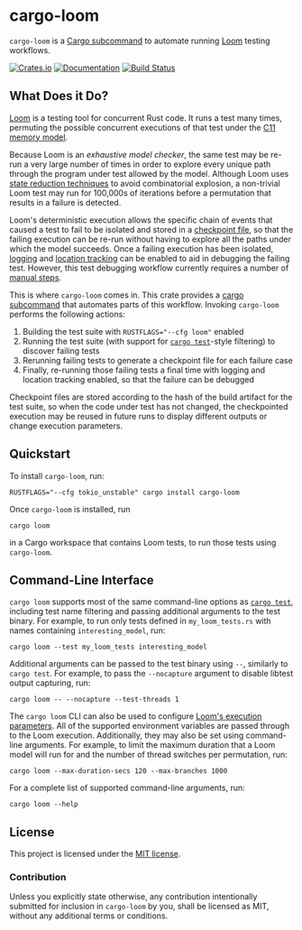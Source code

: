 # cargo-loom

`cargo-loom` is a [Cargo subcommand] to automate running [Loom] testing workflows.

[![Crates.io](https://img.shields.io/crates/v/cargo-loom.svg)](https://crates.io/crates/cargo-loom)
[![Documentation](https://docs.rs/cargo-loom/badge.svg)][docs]
[![Build Status](https://github.com/hawkw/cargo-loom/actions/workflows/ci.yaml/badge.svg)](https://github.com/hawkw/cargo-loom/actions)

[docs]: https://docs.rs/cargo-loom

## What Does it Do?

[Loom] is a testing tool for concurrent Rust code. It runs a test many
times, permuting the possible concurrent executions of that test under
the [C11 memory model][spec].

Because Loom is an _exhaustive model checker_, the same test may be re-run a
very large number of times in order to explore every unique path through the
program under test allowed by the model. Although Loom uses [state reduction
techniques][cdschecker] to avoid combinatorial explosion, a non-trivial Loom
test may run for 100,000s of iterations before a permutation that results in a
failure is detected. 

Loom's deterministic execution allows the specific chain of events that caused a
test to fail to be isolated and stored in a [checkpoint file], so that the
failing execution can be re-run without having to explore all the paths under
which the model succeeds. Once a failing execution has been isolated, [logging]
and [location tracking] can be enabled to aid in debugging the failing test.
However, this test debugging workflow currently requires a number of [manual
steps][checkpoint file].

This is where `cargo-loom` comes in. This crate provides a [cargo subcommand]
that automates parts of this workflow. Invoking `cargo-loom` performs the
following actions:

1. Building the test suite with `RUSTFLAGS="--cfg loom"` enabled
2. Running the test suite (with support for [`cargo test`]-style filtering) to
   discover failing tests
3. Rerunning failing tests to generate a checkpoint file for each failure case
4. Finally, re-running those failing tests a final time with logging and
   location tracking enabled, so that the failure can be debugged

Checkpoint files are stored according to the hash of the build artifact for the
test suite, so when the code under test has not changed, the checkpointed
execution may be reused in future runs to display different outputs or change
execution parameters.

## Quickstart

To install `cargo-loom`, run:

```console
RUSTFLAGS="--cfg tokio_unstable" cargo install cargo-loom
```

Once `cargo-loom` is installed, run

```console
cargo loom
```

in a Cargo workspace that contains Loom tests, to run those tests using
`cargo-loom`.

## Command-Line Interface

`cargo loom` supports most of the same command-line options as [`cargo test`],
including test name filtering and passing additional arguments to the test
binary. For example, to run only tests defined in `my_loom_tests.rs` with names
containing `interesting_model`, run:

```console
cargo loom --test my_loom_tests interesting_model
```

Additional arguments can be passed to the test binary using `--`, similarly to
`cargo test`. For example, to pass the `--nocapture` argument to disable libtest
output capturing, run:

```console
cargo loom -- --nocapture --test-threads 1
```

The `cargo loom` CLI can also be used to configure [Loom's execution
parameters][env]. All of the supported environment variables are passed through
to the Loom execution. Additionally, they may also be set using command-line
arguments. For example, to limit the maximum duration that a Loom model will run
for and the number of thread switches per permutation, run:

```console
cargo loom --max-duration-secs 120 --max-branches 1000
```

For a complete list of supported command-line arguments, run:

```console
cargo loom --help
```

## License

This project is licensed under the [MIT license](https://github.com/hawkw/cargo-loom/LICENSE).

### Contribution

Unless you explicitly state otherwise, any contribution intentionally
submitted for inclusion in `cargo-loom` by you, shall be licensed as MIT,
without any additional terms or conditions.

[Loom]: https://crates.io/crates/loom
[spec]: https://en.cppreference.com/w/cpp/atomic/memory_order
[cdschecker]: http://plrg.eecs.uci.edu/publications/toplas16.pdf
[logging]: https://docs.rs/loom/latest/loom/model/struct.Builder.html#structfield.log
[location tracking]: https://docs.rs/loom/latest/loom/model/struct.Builder.html#structfield.location
[checkpoint file]: https://docs.rs/loom/latest/loom/#debugging-loom-failures
[cargo subcommand]: https://doc.rust-lang.org/book/ch14-05-extending-cargo.html
[`cargo test`]: https://doc.rust-lang.org/cargo/commands/cargo-test.html
[env]: https://docs.rs/loom/latest/loom/model/struct.Builder.html